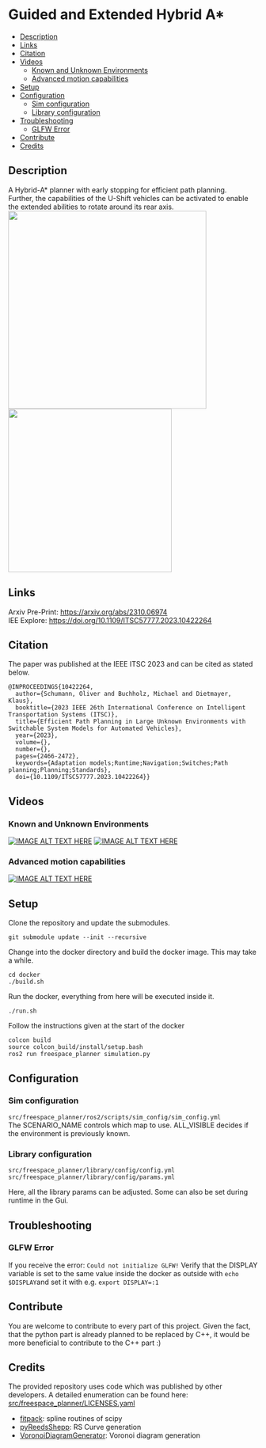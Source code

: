 # Guided and Extended Hybrid A* 
  * [Description](#description)
  * [Links](#links)
  * [Citation](#citation)
  * [Videos](#videos)
    + [Known and Unknown Environments](#known-and-unknown-environments)
    + [Advanced motion capabilities](#advanced-motion-capabilities)
  * [Setup](#setup)
  * [Configuration](#configuration)
    + [Sim configuration](#sim-configuration)
    + [Library configuration](#library-configuration)
  * [Troubleshooting](#troubleshooting)
    + [GLFW Error](#glfw-error)
  * [Contribute](#contribute)
  * [Credits](#credits)

## Description
A Hybrid-A* planner with early stopping for efficient path planning.  
Further, the capabilities of the U-Shift vehicles can be activated to enable the extended abilities to rotate around its rear axis. 
<img align="left" src="https://github.com/uulm-mrm/guided-extended-hybrid-astar/blob/main/path_on_parking_search_tree.png" width="400">  
<img align="center" src="https://github.com/uulm-mrm/guided-extended-hybrid-astar/assets/57749046/df41c8cb-8261-4dd7-a64d-efae3bb90998" width="330">  


## Links
Arxiv Pre-Print: https://arxiv.org/abs/2310.06974  
IEE Explore: https://doi.org/10.1109/ITSC57777.2023.10422264

## Citation
The paper was published at the IEEE ITSC 2023 and can be cited as stated below.
```
@INPROCEEDINGS{10422264,
  author={Schumann, Oliver and Buchholz, Michael and Dietmayer, Klaus},
  booktitle={2023 IEEE 26th International Conference on Intelligent Transportation Systems (ITSC)}, 
  title={Efficient Path Planning in Large Unknown Environments with Switchable System Models for Automated Vehicles}, 
  year={2023},
  volume={},
  number={},
  pages={2466-2472},
  keywords={Adaptation models;Runtime;Navigation;Switches;Path planning;Planning;Standards},
  doi={10.1109/ITSC57777.2023.10422264}}

```

## Videos
### Known and Unknown Environments
[![IMAGE ALT TEXT HERE](https://img.youtube.com/vi/k8ezypm78WQ/0.jpg)](https://www.youtube.com/watch?v=k8ezypm78WQ)
[![IMAGE ALT TEXT HERE](https://img.youtube.com/vi/hHTfiry8gd0/0.jpg)](https://www.youtube.com/watch?v=hHTfiry8gd0)

### Advanced motion capabilities
[![IMAGE ALT TEXT HERE](https://img.youtube.com/vi/5uQWnyPqYFw/0.jpg)](https://www.youtube.com/watch?v=5uQWnyPqYFw)

## Setup
Clone the repository and update the submodules.
```
git submodule update --init --recursive                                                      
```
Change into the docker directory and build the docker image. This may take a while.
```
cd docker
./build.sh
```
Run the docker, everything from here will be executed inside it.
```
./run.sh
```

Follow the instructions given at the start of the docker
```
colcon build  
source colcon_build/install/setup.bash
ros2 run freespace_planner simulation.py
```

## Configuration
### Sim configuration
```src/freespace_planner/ros2/scripts/sim_config/sim_config.yml```  
The SCENARIO_NAME controls which map to use.
ALL_VISIBLE decides if the environment is previously known.

### Library configuration
```
src/freespace_planner/library/config/config.yml  
src/freespace_planner/library/config/params.yml  
```  
Here, all the library params can be adjusted. Some can also be set during runtime in the Gui. 

## Troubleshooting
### GLFW Error
If you receive the error: 
```Could not initialize GLFW!```
Verify that the DISPLAY variable is set to the same value inside the docker as outside with ```echo $DISPLAY```and set it with e.g. ```export DISPLAY=:1``` 

## Contribute
You are welcome to contribute to every part of this project.
Given the fact, that the python part is already planned to be replaced by C++, it would be more beneficial to contribute to the C++ part :)

## Credits
The provided repository uses code which was published by other developers. A detailed enumeration can be found here: [src/freespace_planner/LICENSES.yaml](src/freespace_planner/LICENSES.yaml)
- [fitpack](https://github.com/scipy/scipy/tree/main/scipy/interpolate/fitpack): spline routines of scipy
- [pyReedsShepp](https://github.com/ghliu/pyReedsShepp): RS Curve generation
- [VoronoiDiagramGenerator](https://web.archive.org/web/20131207065132/http://www.skynet.ie/~sos/mapviewer/voronoi.php): Voronoi diagram generation

